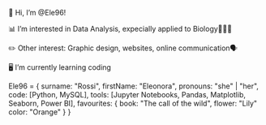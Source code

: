 👋 Hi, I’m @Ele96!

📊 I’m interested in Data Analysis, expecially applied to Biology🌱🦊🧬 

✏️ Other interest: Graphic design, websites, online communication🗣️

🖥️ I’m currently learning coding

Ele96 = {
      surname: "Rossi",
      firstName: "Eleonora",
      pronouns: "she" | "her",
      code: [Python, MySQL],
      tools: [Jupyter Notebooks, Pandas, Matplotlib, Seaborn, Power BI],
      favourites: {
            book: "The call of the wild",
            flower: "Lily"
            color: "Orange"
      }
}
